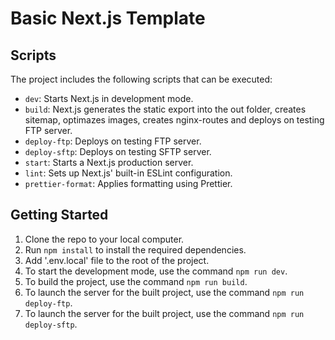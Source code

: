 # Basic Next.js Template

## Scripts

The project includes the following scripts that can be executed:

- `dev`: Starts Next.js in development mode.
- `build`: Next.js generates the static export into the out folder, creates sitemap, optimazes images, creates nginx-routes and deploys on testing FTP server.
- `deploy-ftp`: Deploys on testing FTP server.
- `deploy-sftp`: Deploys on testing SFTP server.
- `start`: Starts a Next.js production server.
- `lint`: Sets up Next.js' built-in ESLint configuration.
- `prettier-format`: Applies formatting using Prettier.

## Getting Started

1. Clone the repo to your local computer.
2. Run `npm install` to install the required dependencies.
3. Add '.env.local' file to the root of the project.
4. To start the development mode, use the command `npm run dev`.
5. To build the project, use the command `npm run build`.
6. To launch the server for the built project, use the command `npm run deploy-ftp`.
7. To launch the server for the built project, use the command `npm run deploy-sftp`.
